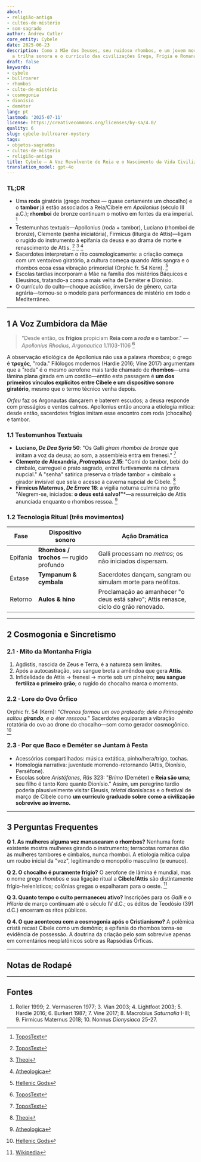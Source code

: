 ```yaml
---
about:
- religião-antiga
- cultos-de-mistério
- som-sagrado
author: Andrew Cutler
core_entity: Cybele
date: 2025-06-23
description: Como a Mãe dos Deuses, seu ruidoso rhombos, e um jovem moribundo se tornaram
  a trilha sonora e o currículo das civilizações Grega, Frígia e Romana.
draft: false
keywords:
- cybele
- bullroarer
- rhombos
- culto-de-mistério
- cosmogonia
- dionísio
- deméter
lang: pt
lastmod: '2025-07-11'
license: https://creativecommons.org/licenses/by-sa/4.0/
quality: 6
slug: cybele-bullroarer-mystery
tags:
- objetos-sagrados
- cultos-de-mistério
- religião-antiga
title: Cybele — A Voz Revolvente de Reia e o Nascimento da Vida Civilizada
translation_model: gpt-4o
---
```


### TL;DR
* Uma **roda** giratória (grego _trochos_ — quase certamente um chocalho) e o **tambor** já estão associados a Reia/Cibele em *Apollonius* (século III a.C.); **rhomboi** de bronze continuam o motivo em fontes da era imperial. [^oai1] 
* Testemunhas textuais—Apollonius (roda + tambor), Luciano (rhomboi de bronze), Clemente (senha iniciatória), Firmicus (liturgia de Attis)—ligam o rugido do instrumento à epifania da deusa e ao drama de morte e renascimento de Attis. [^oai2] [^oai3] [^oai4] 
* Sacerdotes interpretam o rito cosmologicamente: a criação começa com um vento/ovo giratório, a cultura começa quando Attis sangra e o rhombos ecoa essa vibração primordial (Orphic fr. 54 Kern). [^oai5] 
* Escolas tardias incorporam a Mãe na família dos mistérios Báquicos e Eleusinos, tratando-a como a mais velha de Deméter e Dionísio. 
* O currículo do culto—choque acústico, inversão de gênero, carta agrária—tornou-se o modelo para performances de mistério em todo o Mediterrâneo.

---

## 1 A Voz Zumbidora da Mãe

> "Desde então, os **frígios** propiciam **Reia com a *roda* e o tambor**." — *Apollonius Rhodius, Argonautica* 1.1103-1106  [^oai1]

A observação etiológica de Apollonius não usa a palavra _rhombos_; o grego é **τροχός**, "roda." Filólogos modernos (Hardie 2016; Vine 2017) argumentam que a "roda" é o mesmo aerofone mais tarde chamado de **rhombos**—uma lâmina plana girada em um cordão—então esta passagem é **um dos primeiros vínculos explícitos entre Cibele e um dispositivo sonoro giratório**, mesmo que o termo técnico venha depois.

*Orfeu* faz os Argonautas dançarem e baterem escudos; a deusa responde com presságios e ventos calmos. Apollonius então ancora a etiologia mítica: desde então, sacerdotes frígios imitam esse encontro com roda (chocalho) e tambor.

### 1.1 Testemunhos Textuais

* **Luciano, *De Dea Syria* 50**: "Os Galli *giram rhomboi de bronze* que imitam a voz da deusa; ao som, a assembleia entra em frenesi."  [^oai2]  
* **Clemente de Alexandria, *Protrepticus* 2.15**: "Comi do tambor, bebi do címbalo, carreguei o prato sagrado, entrei furtivamente na câmara nupcial." A "senha" satírica preserva o tríade tambor + címbalo + girador invisível que sela o acesso à caverna nupcial de Cibele.  [^oai3]  
* **Firmicus Maternus, *De Errore* 18**: a vigília noturna culmina no grito "Alegrem-se, iniciados: **o deus está salvo!"***—a ressurreição de Attis anunciada enquanto o rhombos ressoa.  [^oai4]  

### 1.2 Tecnologia Ritual (três movimentos)

| Fase       | Dispositivo sonoro       | Ação Dramática |
|------------|--------------------------|----------------|
| Epifania | **Rhombos / trochos** — rugido profundo | Galli processam no *metros*; os não iniciados dispersam. |
| Êxtase | **Tympanum & cymbala** | Sacerdotes dançam, sangram ou simulam morte para neófitos. |
| Retorno | **Aulos & hino** | Proclamação ao amanhecer "o deus está salvo"; Attis renasce, ciclo do grão renovado. |

---

## 2 Cosmogonia e Sincretismo

### 2.1 · Mito da Montanha Frígia  
1. Agdistis, nascida de Zeus e Terra, é a natureza sem limites.  
2. Após a autocastração, seu sangue brota a amêndoa que gera **Attis**.  
3. Infidelidade de Attis → frenesi → morte sob um pinheiro; **seu sangue fertiliza o primeiro grão**; o rugido do chocalho marca o momento.

### 2.2 · Lore do Ovo Órfico  
Orphic fr. 54 (Kern): "*Chronos formou um ovo prateado; dele o Primogênito saltou **girando**, e o éter ressoou.*" Sacerdotes equiparam a vibração rotatória do ovo ao drone do chocalho—som como gerador cosmogônico.  [^oai5]

### 2.3 · Por que Baco e Deméter se Juntam à Festa 
* Acessórios compartilhados: música extática, pinho/hera/trigo, tochas. 
* Homologia narrativa: juventude morrendo-retornando (Attis, Dionísio, Perséfone). 
* Escolas sobre *Aristófanes, Rãs* 323: "*Brimo* (Deméter) e **Reia são uma**; seu filho é tanto Kore quanto Dionísio." Assim, um peregrino tardio poderia plausivelmente visitar Eleusis, *teletai* dionisíacas e o festival de março de Cibele como **um currículo graduado sobre como a civilização sobrevive ao inverno.**

---

## 3 Perguntas Frequentes

**Q 1. As mulheres alguma vez manusearam o rhombos?** 
Nenhuma fonte existente mostra mulheres girando o instrumento; terracotas romanas dão às mulheres tambores e címbalos, nunca rhomboi. A etiologia mítica culpa um roubo inicial da "voz", legitimando o monopólio masculino (e eunuco).

**Q 2. O chocalho é puramente frígio?** 
O aerofone de lâmina é mundial, mas o nome grego _rhombos_ e sua ligação ritual a **Cibele/Attis** são distintamente frígio-helenísticos; colônias gregas o espalharam para o oeste. [^oai6]

**Q 3. Quanto tempo o culto permaneceu ativo?** 
Inscrições para os *Galli* e o *Hilaria* de março continuam até o século IV d.C.; os éditos de Teodósio (391 d.C.) encerram os ritos públicos.

**Q 4. O que aconteceu com a cosmogonia após o Cristianismo?** 
A polêmica cristã recast Cibele como um demônio; a epifania do rhombos torna-se evidência de possessão. A doutrina da criação pelo som sobrevive apenas em comentários neoplatônicos sobre as Rapsódias Órficas.

---

## Notas de Rodapé 

[^oai1]: [ToposText](https://topostext.org/work/126)
[^oai2]: [ToposText](https://topostext.org/work/340)
[^oai3]: [Theoi](https://www.theoi.com/Text/ClementExhortation1.html)
[^oai4]: [Atheologica](https://atheologica.wordpress.com/2011/11/13/the-mystery-cults-christianity/)
[^oai5]: [Hellenic Gods](https://www.hellenicgods.org/orphic-rhapsodies------24)
[^oai6]: [Wikipedia](https://en.wikipedia.org/wiki/Bullroarer)
[^1]: *Apollonius Rhodius, Argonautica* 1.1103-1106, ed. Vian 2003. NB: Grego **τροχός** "roda," não "rhombos." [^oai1] 
[^2]: Luciano, *De Dea Syria* 50-51, texto grego em Lightfoot 2003. [^oai2] 
[^3]: Clemente de Alexandria, *Protrepticus* 2.15-17, trad. Butterworth 1919. [^oai3] 
[^4]: Orphic fr. 54 Kern, texto + discussão em Hardie 2016. [^oai5] 
[^5]: Escolas sobre *Aristófanes, Rãs* 323; cf. Diodoro 3.62-63.

---

## Fontes 
1. Roller 1999; 2. Vermaseren 1977; 3. Vian 2003; 4. Lightfoot 2003; 5. Hardie 2016; 6. Burkert 1987; 7. Vine 2017; 8. Macrobius *Saturnalia* I-III; 9. Firmicus Maternus 2018; 10. Nonnus *Dionysiaca* 25-27.